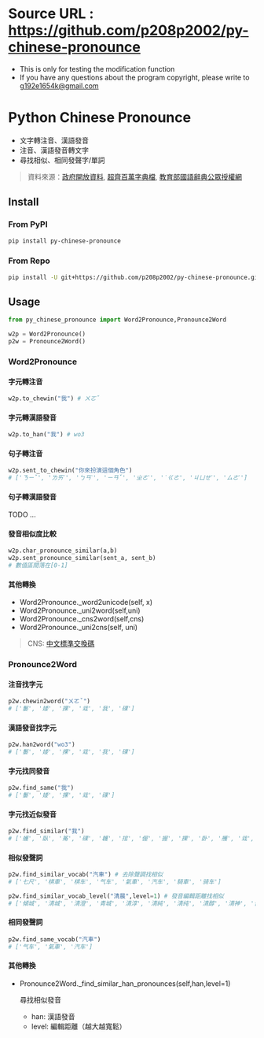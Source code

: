 # Source URL : https://github.com/p208p2002/py-chinese-pronounce
- This is only for testing the modification function
- If you have any questions about the program copyright, please write to g192e1654k@gmail.com

# Python Chinese Pronounce
- 文字轉注音、漢語發音
- 注音、漢語發音轉文字
- 尋找相似、相同發聲字/單詞

> 資料來源：[政府開放資料](https://data.gov.tw/dataset/5961), [超齊百萬字典檔](https://github.com/samejack/sc-dictionary), [教育部國語辭典公眾授權網
](https://language.moe.gov.tw/001/Upload/Files/site_content/M0001/respub/dict_concised_download.html)

## Install
### From PyPI
```sh
pip install py-chinese-pronounce
```
### From Repo
```sh
pip install -U git+https://github.com/p208p2002/py-chinese-pronounce.git
```
## Usage
```python
from py_chinese_pronounce import Word2Pronounce,Pronounce2Word

w2p = Word2Pronounce()
p2w = Pronounce2Word()
```
### Word2Pronounce

#### 字元轉注音
```python
w2p.to_chewin("我") # ㄨㄛˇ
```
#### 字元轉漢語發音
```python
w2p.to_han("我") # wo3
```

#### 句子轉注音
```python
w2p.sent_to_chewin("你來扮演這個角色")
# ['ㄋㄧˇ', 'ㄌㄞˊ', 'ㄅㄢˋ', 'ㄧㄢˇ', 'ㄓㄜˋ', '˙ㄍㄜ', 'ㄐㄩㄝˊ', 'ㄙㄜˋ']
```

#### 句子轉漢語發音
TODO ...

#### 發音相似度比較
```python
w2p.char_pronounce_similar(a,b)
w2p.sent_pronounce_similar(sent_a, sent_b)
# 數值區間落在[0-1]
```

#### 其他轉換
- Word2Pronounce._word2unicode(self, x)
- Word2Pronounce._uni2word(self,uni)
- Word2Pronounce._cns2word(self,cns)
- Word2Pronounce._uni2cns(self, uni)
> CNS: [中文標準交換碼](https://www.cns11643.gov.tw/index.jsp)

### Pronounce2Word
#### 注音找字元
```python
p2w.chewin2word("ㄨㄛˇ") 
# ['䰀', '婑', '捰', '㦱', '我', '䂺']
```

#### 漢語發音找字元
```python
p2w.han2word("wo3")
# ['䰀', '婑', '捰', '㦱', '我', '䂺']
```

#### 字元找同發音
```python
p2w.find_same("我")
# ['䰀', '婑', '捰', '㦱', '䂺']
```

#### 字元找近似發音
```python
p2w.find_similar("我")
# ['蠖', '臥', '䇶', '䂺', '䪝', '捾', '偓', '握', '捰', '卧', '雘', '㦱', '濣', '䠎', '楃', '沃', '渥', '䁊', '涴', '幄', '龌', '㓇', '矱', '斡', '㠛', '肟', '齷', '仴', '䰀', '婑', '喔', '腛', '䀑']
```

#### 相似發聲詞
```python
p2w.find_similar_vocab("汽車") # 去除聲調找相似
# ['七尺', '棋車', '棋车', '气车', '氣車', '汽车', '騎車', '骑车']
```
```python
p2w.find_similar_vocab_level("清晨",level=1) # 發音編輯距離找相似
# ['傾城', '清城', '清澄', '青城', '清淳', '清純', '清纯', '清醇', '清神', '青神', '星塵', ...
```

#### 相同發聲詞
```python
p2w.find_same_vocab("汽車")
# ['气车', '氣車', '汽车']
```

#### 其他轉換
- Pronounce2Word._find_similar_han_pronounces(self,han,level=1)

    尋找相似發音
    - han: 漢語發音
    - level: 編輯距離（越大越寬鬆）